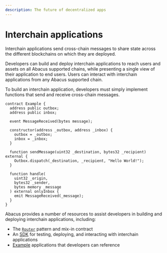 ```yaml
---
description: The future of decentralized apps
---
```


# Interchain applications

Interchain applications send cross-chain messages to share state across the different blockchains on which they are deployed.

Developers can build and deploy interchain applications to reach users and assets on all Abacus supported chains, while presenting a single view of their application to end users. Users can interact with interchain applications from any Abacus supported chain.

To build an interchain application, developers must simply implement functions that send and receive cross-chain messages.

```solidity
contract Example {
  address public outbox;
  address public inbox;
  
  event MessageReceived(bytes message);
  
  constructor(address _outbox, address _inbox) {
    outbox = _outbox;
    inbox = _inbox;
  }
  
  function sendMessage(uint32 _destination, bytes32 _recipient) external {
    Outbox.dispatch(_destination, _recipient, "Hello World!");
  }

  function handle(
    uint32 _origin,
    bytes32 _sender,
    bytes memory _message
  ) external onlyInbox {
    emit MessageReceived(_message);
  }
}
```

Abacus provides a number of resources to assist developers in building and deploying interchain applications, including:

* The [`Router`](routers.md) pattern and mix-in contract
* An [SDK](../sdk.md) for testing, deploying, and interacting with interchain applications
* [Example](../examples/) applications that developers can reference
